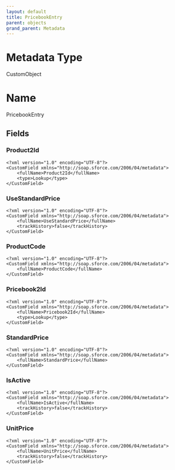 ```yaml
---
layout: default
title: PricebookEntry
parent: objects
grand_parent: Metadata
---
```

# Metadata Type
CustomObject

# Name
PricebookEntry
## Fields
### Product2Id

```
<?xml version="1.0" encoding="UTF-8"?>
<CustomField xmlns="http://soap.sforce.com/2006/04/metadata">
    <fullName>Product2Id</fullName>
    <type>Lookup</type>
</CustomField>
```
### UseStandardPrice

```
<?xml version="1.0" encoding="UTF-8"?>
<CustomField xmlns="http://soap.sforce.com/2006/04/metadata">
    <fullName>UseStandardPrice</fullName>
    <trackHistory>false</trackHistory>
</CustomField>
```
### ProductCode

```
<?xml version="1.0" encoding="UTF-8"?>
<CustomField xmlns="http://soap.sforce.com/2006/04/metadata">
    <fullName>ProductCode</fullName>
</CustomField>
```
### Pricebook2Id

```
<?xml version="1.0" encoding="UTF-8"?>
<CustomField xmlns="http://soap.sforce.com/2006/04/metadata">
    <fullName>Pricebook2Id</fullName>
    <type>Lookup</type>
</CustomField>
```
### StandardPrice

```
<?xml version="1.0" encoding="UTF-8"?>
<CustomField xmlns="http://soap.sforce.com/2006/04/metadata">
    <fullName>StandardPrice</fullName>
</CustomField>
```
### IsActive

```
<?xml version="1.0" encoding="UTF-8"?>
<CustomField xmlns="http://soap.sforce.com/2006/04/metadata">
    <fullName>IsActive</fullName>
    <trackHistory>false</trackHistory>
</CustomField>
```
### UnitPrice

```
<?xml version="1.0" encoding="UTF-8"?>
<CustomField xmlns="http://soap.sforce.com/2006/04/metadata">
    <fullName>UnitPrice</fullName>
    <trackHistory>false</trackHistory>
</CustomField>
```
